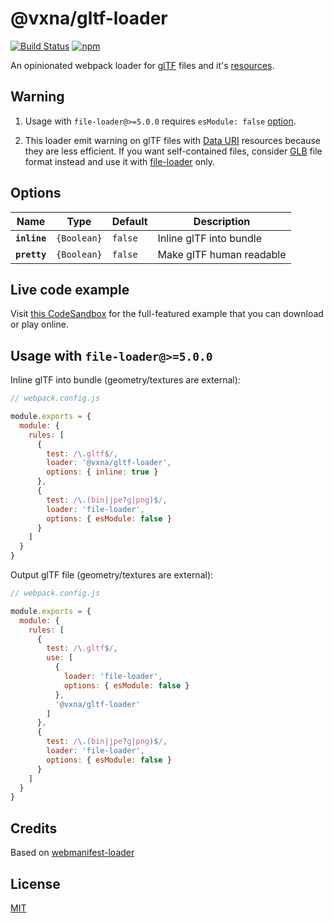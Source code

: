 # @vxna/gltf-loader

[![Build Status](https://travis-ci.com/vxna/gltf-loader.svg)](https://travis-ci.com/vxna/gltf-loader) [![npm](https://img.shields.io/npm/v/@vxna/gltf-loader.svg)](https://www.npmjs.com/package/@vxna/gltf-loader)

An opinionated webpack loader for [glTF](https://github.com/KhronosGroup/glTF) files and it's [resources](https://github.com/KhronosGroup/glTF/tree/master/specification/2.0#gltf-basics).

## Warning

1. Usage with `file-loader@>=5.0.0` requires `esModule: false` [option](https://github.com/webpack-contrib/file-loader#esmodule).

2. This loader emit warning on glTF files with [Data URI](https://github.com/KhronosGroup/glTF/tree/master/specification/2.0#uris) resources because they are less efficient. If you want self-contained files, consider [GLB](https://github.com/KhronosGroup/glTF/tree/master/specification/2.0#glb-file-format-specification) file format instead and use it with [file-loader](https://github.com/webpack-contrib/file-loader) only.

## Options

| Name         | Type        | Default | Description              |
| ------------ | ----------- | ------- | ------------------------ |
| **`inline`** | `{Boolean}` | `false` | Inline glTF into bundle  |
| **`pretty`** | `{Boolean}` | `false` | Make glTF human readable |

## Live code example

Visit [this CodeSandbox](https://codesandbox.io/s/03p6ny629v) for the full-featured example that you can download or play online.

## Usage with `file-loader@>=5.0.0`

Inline glTF into bundle (geometry/textures are external):

```js
// webpack.config.js

module.exports = {
  module: {
    rules: [
      {
        test: /\.gltf$/,
        loader: '@vxna/gltf-loader',
        options: { inline: true }
      },
      {
        test: /\.(bin|jpe?g|png)$/,
        loader: 'file-loader',
        options: { esModule: false }
      }
    ]
  }
}
```

Output glTF file (geometry/textures are external):

```js
// webpack.config.js

module.exports = {
  module: {
    rules: [
      {
        test: /\.gltf$/,
        use: [
          {
            loader: 'file-loader',
            options: { esModule: false }
          },
          '@vxna/gltf-loader'
        ]
      },
      {
        test: /\.(bin|jpe?g|png)$/,
        loader: 'file-loader',
        options: { esModule: false }
      }
    ]
  }
}
```

## Credits

Based on [webmanifest-loader](https://github.com/unindented/webmanifest-loader)

## License

[MIT](./LICENSE)
